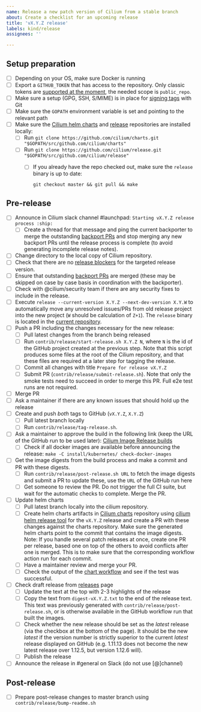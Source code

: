 ```yaml
---
name: Release a new patch version of Cilium from a stable branch
about: Create a checklist for an upcoming release
title: 'vX.Y.Z release'
labels: kind/release
assignees: ''

---
```


## Setup preparation

- [ ] Depending on your OS, make sure Docker is running
- [ ] Export a `GITHUB_TOKEN` that has access to the repository. Only classic tokens are
      [supported at the moment][GitHub PAT tracker], the needed scope is `public_repo`.
- [ ] Make sure a setup (GPG, SSH, S/MIME) is in place for [signing tags] with Git
- [ ] Make sure the `GOPATH` environment variable is set and pointing to the relevant path
- [ ] Make sure the [Cilium helm charts][Cilium charts] and [release][Cilium release-notes tool] repositories are installed locally:
  - [ ] Run `git clone https://github.com/cilium/charts.git "$GOPATH/src/github.com/cilium/charts"`
  - [ ] Run `git clone https://github.com/cilium/release.git "$GOPATH/src/github.com/cilium/release"`
    - [ ] If you already have the repo checked out, make sure the `release` binary is up to date:

          git checkout master && git pull && make

## Pre-release

- [ ] Announce in Cilium slack channel #launchpad: `Starting vX.Y.Z release process :ship:`
  - [ ] Create a thread for that message and ping the current backporter to merge the
        outstanding [backport PRs] and stop merging any new backport PRs until the release
        process is complete (to avoid generating incomplete release notes).
- [ ] Change directory to the local copy of Cilium repository.
- [ ] Check that there are no [release blockers] for the targeted release version.
- [ ] Ensure that outstanding [backport PRs] are merged (these may be skipped on
      case by case basis in coordination with the backporter).
- [ ] Check with @cilium/security team if there are any security fixes to include
      in the release.
- [ ] Execute `release --current-version X.Y.Z --next-dev-version X.Y.W` to
      automatically move any unresolved issues/PRs from old release project
      into the new project (`W` should be calculation of `Z+1`). The `release`
      binary is located in the [current repository][Cilium release-notes tool].
- [ ] Push a PR including the changes necessary for the new release:
  - [ ] Pull latest changes from the branch being released
  - [ ] Run `contrib/release/start-release.sh X.Y.Z N`, where `N` is the id of
        the GitHub project created at the previous step.
        Note that this script produces some files at the root of the Cilium
        repository, and that these files are required at a later step for
        tagging the release.
  - [ ] Commit all changes with title `Prepare for release vX.Y.Z`
  - [ ] Submit PR (`contrib/release/submit-release.sh`). Note that only the smoke tests
        need to succeed in order to merge this PR. Full e2e test runs are not required.
- [ ] Merge PR
- [ ] Ask a maintainer if there are any known issues that should hold up the release
- [ ] Create and push *both* tags to GitHub (`vX.Y.Z`, `X.Y.Z`)
  - [ ] Pull latest branch locally
  - [ ] Run `contrib/release/tag-release.sh`.
- [ ] Ask a maintainer to approve the build in the following link (keep the URL
      of the GitHub run to be used later):
      [Cilium Image Release builds](https://github.com/cilium/cilium/actions?query=workflow:%22Image+Release+Build%22)
  - [ ] Check if all docker images are available before announcing the release:
        `make -C install/kubernetes/ check-docker-images`
- [ ] Get the image digests from the build process and make a commit and PR with
      these digests.
  - [ ] Run `contrib/release/post-release.sh URL` to fetch the image
        digests and submit a PR to update these, use the `URL` of the GitHub
        run here
  - [ ] Get someone to review the PR. Do not trigger the full CI suite, but
        wait for the automatic checks to complete. Merge the PR.
- [ ] Update helm charts
  - [ ] Pull latest branch locally into the cilium repository.
  - [ ] Create helm charts artifacts in [Cilium charts] repository using
        [cilium helm release tool] for the `vX.Y.Z` release
        and create a PR with these changes against the charts repository. Make
        sure the generated helm charts point to the commit that contains the
        image digests. Note: If you handle several patch releases at once,
        create one PR per release, based one on top of the others to avoid
        conflicts after one is merged. This is to make sure that the
        corresponding workflow action run for each commit.
  - [ ] Have a maintainer review and merge your PR.
  - [ ] Check the output of the [chart workflow] and see if the test was
        successful.
- [ ] Check draft release from [releases] page
  - [ ] Update the text at the top with 2-3 highlights of the release
  - [ ] Copy the text from `digest-vX.Y.Z.txt` to the end of the release text.
        This text was previously generated with
        `contrib/release/post-release.sh`, or is otherwise available in the
        GitHub workflow run that built the images.
  - [ ] Check whether the new release should be set as the _latest_ release
        (via the checkbox at the bottom of the page). It should be the new
        _latest_ if the version number is strictly superior to the current
        _latest_ release displayed on GitHub (e.g. 1.11.13 does not become the
        new latest release over 1.12.5, but version 1.12.6 will).
  - [ ] Publish the release
- [ ] Announce the release in #general on Slack (do not use [@]channel)

## Post-release

- [ ] Prepare post-release changes to master branch using `contrib/release/bump-readme.sh`


[GitHub PAT tracker]: https://github.com/orgs/community/discussions/36441
[signing tags]: https://docs.github.com/en/authentication/managing-commit-signature-verification/signing-tags
[release blockers]: https://github.com/cilium/cilium/labels/release-blocker%2FX.Y
[backport PRs]: https://github.com/cilium/cilium/pulls?q=is%3Aopen+is%3Apr+draft%3Afalse+label%3Abackport%2FX.Y
[Cilium release-notes tool]: https://github.com/cilium/release
[Cilium charts]: https://github.com/cilium/charts
[releases]: https://github.com/cilium/cilium/releases
[cilium helm release tool]: https://github.com/cilium/charts/blob/master/prepare_artifacts.sh
[cilium-runtime images]: https://quay.io/repository/cilium/cilium-runtime
[chart workflow]: https://github.com/cilium/charts/actions/workflows/conformance-gke.yaml
